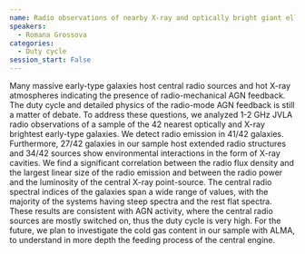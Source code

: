 ```yaml
---
name: Radio observations of nearby X-ray and optically bright giant elliptical galaxies and their interaction with the intergalactic medium
speakers:
  - Romana Grossova
categories:
  - Duty cycle
session_start: False
---
```


Many massive early-type galaxies host central radio sources and hot X-ray atmospheres indicating the presence of radio-mechanical AGN feedback. The duty cycle and detailed physics of the radio-mode AGN feedback is still a matter of debate. To address these questions, we analyzed 1-2 GHz JVLA radio observations of a sample of the 42 nearest optically and X-ray brightest early-type galaxies. We detect radio emission in 41/42 galaxies. Furthermore, 27/42 galaxies in our sample host extended radio structures and 34/42 sources show environmental interactions in the form of X-ray cavities. We find a significant correlation between the radio flux density and the largest linear size of the radio emission and between the radio power and the luminosity of the central X-ray point-source. The central radio spectral indices of the galaxies span a wide range of values, with the majority of the systems having steep spectra and the rest flat spectra. These results are consistent with AGN activity, where the central radio sources are mostly switched on, thus the duty cycle is very high. For the future, we plan to investigate the cold gas content in our sample with ALMA, to understand in more depth the feeding process of the central engine.